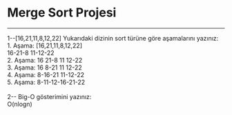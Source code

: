 <h1> Merge Sort Projesi </h1>
<hr>
  1--[16,21,11,8,12,22] Yukarıdaki dizinin sort türüne göre aşamalarını yazınız:<br>
  1. Aşama: [16,21,11,8,12,22] <br>
             16-21-8 11-12-22 <br>
  2. Aşama:  16 21-8 11 12-22 <br>
  3. Aşama:  16 8-21 11 12-22 <br>
  4. Aşama:  8-16-21 11-12-22 <br>
  5. Aşama:  8-11-12-16-21-22 <br>
  <br>
  2-- Big-O gösterimini yazınız: <br>
  O(nlogn)
